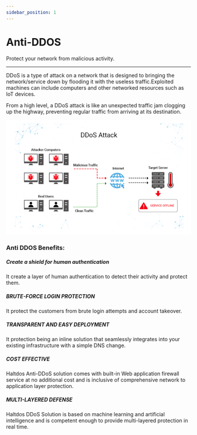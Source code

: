```yaml
---
sidebar_position: 1
---
```


# Anti-DDOS

Protect your network from malicious activity.

---

DDoS is a type of attack on a network that is designed to bringing the network/service down by flooding it with the useless traffic.Exploited machines can include computers and other networked resources such as IoT devices.

From a high level, a DDoS attack is like an unexpected traffic jam clogging up the highway, preventing regular traffic from arriving at its destination.

![example_of_ddos_attack](\img\ddos\ddos1.png)

### **Anti DDOS Benefits:**

##### **Create a shield for human authentication**

It create a layer of human authentication to detect their activity and protect them.

##### **BRUTE-FORCE LOGIN PROTECTION**

It protect the customers from brute login attempts and account takeover.

##### **TRANSPARENT AND EASY DEPLOYMENT**

It protection being an inline solution that seamlessly integrates into your existing infrastructure with a simple DNS change.

##### **COST EFFECTIVE**

Haltdos Anti-DDoS solution comes with built-in Web application firewall service at no additional cost and is inclusive of comprehensive network to application layer protection.

##### **MULTI-LAYERED DEFENSE**

Haltdos DDoS Solution is based on machine learning and artificial intelligence and is competent enough to provide multi-layered protection in real time.